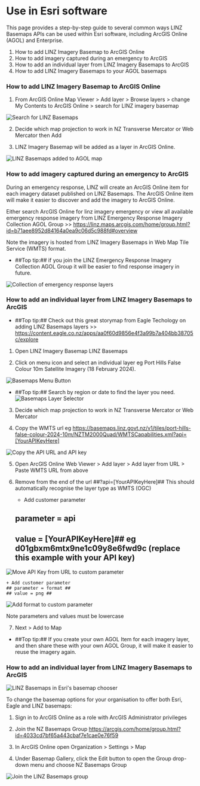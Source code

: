 # Use in Esri software

This page provides a step-by-step guide to several common ways LINZ Basemaps APIs can be used within Esri software, including ArcGIS Online (AGOL) and Enterprise.

1. How to add LINZ Imagery Basemap to ArcGIS Online
2. How to add imagery captured during an emergency to ArcGIS
3. How to add an individual layer from LINZ Imagery Basemaps to ArcGIS
4. How to add LINZ Imagery Basemaps to your AGOL basemaps


### How to add LINZ Imagery Basemap to ArcGIS Online

1. From ArcGIS Online Map Viewer > Add layer > Browse layers > change My Contents to ArcGIS Online > search for LINZ imagery basemap

![Search for LINZ Basemaps](./static/agol-search.png)

2. Decide which map projection to work in NZ Transverse Mercator or Web Mercator then Add 

3. LINZ Imagery Basemap will be added as a layer in ArcGIS Online.

![LINZ Basemaps added to AGOL map](./static/agol-basemaps.png)



### How to add imagery captured during an emergency to ArcGIS

During an emergency response, LINZ will create an ArcGIS Online item for each imagery dataset published on LINZ Basemaps.  The ArcGIS Online item will make it easier to discover and add the imagery to ArcGIS Online.

Either search ArcGIS Online for linz imagery emergency or view all available emergency response imagery from LINZ Emergency Response Imagery Collection AGOL Group >> https://linz.maps.arcgis.com/home/group.html?id=b71aee8952d84164a0ea9c06d5c988fd#overview

Note the imagery is hosted from LINZ Imagery Basemaps in Web Map Tile Service (WMTS) format.

- ##Top tip:## if you join the LINZ Emergency Response Imagery Collection AGOL Group it will be easier to find response imagery in future.

![Collection of emergency response layers](./static/emergency-response-group.png)


### How to add an individual layer from LINZ Imagery Basemaps to ArcGIS

- ##Top tip:## Check out this great storymap from Eagle Techology on adding LINZ Basemaps layers >> https://content.eagle.co.nz/apps/aa0f60d9856e4f3a99b7a404bb38705c/explore

1. Open LINZ Imagery Basemap LINZ Basemaps 

2. Click on menu icon and select an individual layer eg Port Hills False Colour 10m Satellite Imagery (18 February 2024). 

![Basemaps Menu Button](./static/basemaps-menu-button.png)
- ##Top tip:## Search by region or date to find the layer you need.
![Basemaps Layer Selector](./static/layer-selector.png)  

3. Decide which map projection to work in NZ Transverse Mercator or Web Mercator

4. Copy the WMTS url eg https://basemaps.linz.govt.nz/v1/tiles/port-hills-false-colour-2024-10m/NZTM2000Quad/WMTSCapabilities.xml?api=[YourAPIKeyHere]

![Copy the API URL and API key](./static/copy-url-apikey.png)

5. Open ArcGIS Online Web Viewer > Add layer  > Add layer from URL > Paste WMTS URL from above

6. Remove from the end of the url ##?api=[YourAPIKeyHere]##  This should automatically recognise the layer type as WMTS (OGC)

	+ Add customer parameter
	## parameter = api ##
	## value = [YourAPIKeyHere]##  eg d01gbxm6mtx9ne1c09y8e6fwd9c (replace this example with your API key) 

![Move API Key from URL to custom parameter](./static/move-apikey-info.png)  
	
	+ Add customer parameter
	## parameter = format ##
	## value = png ## 

![Add format to custom parameter](./static/custom-parameters.png)  

Note parameters and values must be lowercase

7. Next > Add to Map

- ##Top tip:##  If you create your own AGOL Item for each imagery layer, and then share these with your own AGOL Group, it will make it easier to reuse the imagery again.


### How to add an individual layer from LINZ Imagery Basemaps to ArcGIS

![LINZ Basemaps in Esri's basemap chooser](./static/basemaps-in-esri-chooser.png)  

To change the basemap options for your organisation to offer both Esri, Eagle and LINZ basemaps:

1. Sign in to ArcGIS Online as a role with ArcGIS Administrator privileges

2. Join the NZ Basemaps Group https://arcgis.com/home/group.html?id=4033cd7bf65a443cbaf7e1cae0e76f59

3. In ArcGIS Online open Organization > Settings > Map

4. Under Basemap Gallery, click the Edit button to open the Group drop-down menu and choose NZ Basemaps Group

![Join the LINZ Basemaps group ](./static/LINZ-basemaps-group.png)  

